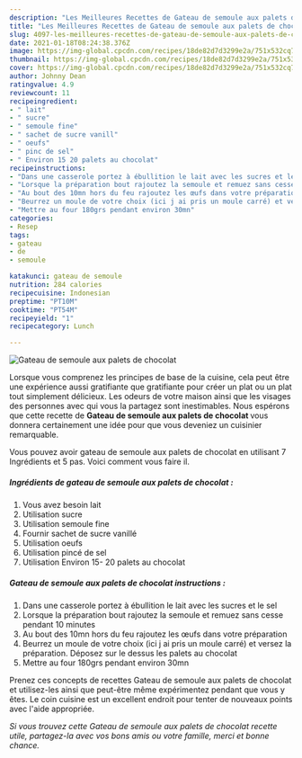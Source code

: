 ```yaml
---
description: "Les Meilleures Recettes de Gateau de semoule aux palets de chocolat"
title: "Les Meilleures Recettes de Gateau de semoule aux palets de chocolat"
slug: 4097-les-meilleures-recettes-de-gateau-de-semoule-aux-palets-de-chocolat
date: 2021-01-18T08:24:38.376Z
image: https://img-global.cpcdn.com/recipes/18de82d7d3299e2a/751x532cq70/gateau-de-semoule-aux-palets-de-chocolat-photo-principale-de-la-recette.jpg
thumbnail: https://img-global.cpcdn.com/recipes/18de82d7d3299e2a/751x532cq70/gateau-de-semoule-aux-palets-de-chocolat-photo-principale-de-la-recette.jpg
cover: https://img-global.cpcdn.com/recipes/18de82d7d3299e2a/751x532cq70/gateau-de-semoule-aux-palets-de-chocolat-photo-principale-de-la-recette.jpg
author: Johnny Dean
ratingvalue: 4.9
reviewcount: 11
recipeingredient:
- " lait"
- " sucre"
- " semoule fine"
- " sachet de sucre vanill"
- " oeufs"
- " pinc de sel"
- " Environ 15 20 palets au chocolat"
recipeinstructions:
- "Dans une casserole portez à ébullition le lait avec les sucres et le sel"
- "Lorsque la préparation bout rajoutez la semoule et remuez sans cesse pendant 10 minutes"
- "Au bout des 10mn hors du feu rajoutez les œufs dans votre préparation"
- "Beurrez un moule de votre choix (ici j ai pris un moule carré) et versez la préparation. Déposez sur le dessus les palets au chocolat"
- "Mettre au four 180grs pendant environ 30mn"
categories:
- Resep
tags:
- gateau
- de
- semoule

katakunci: gateau de semoule 
nutrition: 284 calories
recipecuisine: Indonesian
preptime: "PT10M"
cooktime: "PT54M"
recipeyield: "1"
recipecategory: Lunch

---
```



![Gateau de semoule aux palets de chocolat](https://img-global.cpcdn.com/recipes/18de82d7d3299e2a/751x532cq70/gateau-de-semoule-aux-palets-de-chocolat-photo-principale-de-la-recette.jpg)

Lorsque vous comprenez les principes de base de la cuisine, cela peut être une expérience aussi gratifiante que gratifiante pour créer un plat ou un plat tout simplement délicieux. Les odeurs de votre maison ainsi que les visages des personnes avec qui vous la partagez sont inestimables. Nous espérons que cette recette de <strong> Gateau de semoule aux palets de chocolat </strong> vous donnera certainement une idée pour que vous deveniez un cuisinier remarquable.

<!--inarticleads1-->

Vous pouvez avoir gateau de semoule aux palets de chocolat en utilisant 7 Ingrédients et 5 pas. Voici comment vous faire il.

##### Ingrédients de gateau de semoule aux palets de chocolat :

1. Vous avez besoin  lait
1. Utilisation  sucre
1. Utilisation  semoule fine
1. Fournir  sachet de sucre vanillé
1. Utilisation  oeufs
1. Utilisation  pincé de sel
1. Utilisation  Environ 15- 20 palets au chocolat




<!--inarticleads2-->

##### Gateau de semoule aux palets de chocolat instructions :

1. Dans une casserole portez à ébullition le lait avec les sucres et le sel
1. Lorsque la préparation bout rajoutez la semoule et remuez sans cesse pendant 10 minutes
1. Au bout des 10mn hors du feu rajoutez les œufs dans votre préparation
1. Beurrez un moule de votre choix (ici j ai pris un moule carré) et versez la préparation. Déposez sur le dessus les palets au chocolat
1. Mettre au four 180grs pendant environ 30mn




<!--inarticleads1-->

<p>
Prenez ces concepts de recettes Gateau de semoule aux palets de chocolat et utilisez-les ainsi que peut-être même expérimentez pendant que vous y êtes. Le coin cuisine est un excellent endroit pour tenter de nouveaux points avec l'aide appropriée.
</p>

<p>
<i>Si vous trouvez cette Gateau de semoule aux palets de chocolat recette utile, partagez-la avec vos bons amis ou votre famille, merci et bonne chance.</i>
</p>
